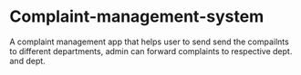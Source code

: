 # Complaint-management-system
A complaint management app that helps user to send send the compailnts to different departments, admin can forward complaints to respective dept. and dept.
